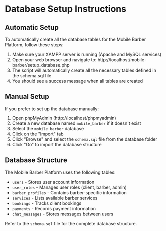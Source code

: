 # Database Setup Instructions

## Automatic Setup

To automatically create all the database tables for the Mobile Barber Platform, follow these steps:

1. Make sure your XAMPP server is running (Apache and MySQL services)
2. Open your web browser and navigate to: http://localhost/mobile-barber/setup_database.php
3. The script will automatically create all the necessary tables defined in the schema.sql file
4. You should see a success message when all tables are created

## Manual Setup

If you prefer to set up the database manually:

1. Open phpMyAdmin (http://localhost/phpmyadmin)
2. Create a new database named `mobile_barber` if it doesn't exist
3. Select the `mobile_barber` database
4. Click on the "Import" tab
5. Click "Browse" and select the `schema.sql` file from the database folder
6. Click "Go" to import the database structure

## Database Structure

The Mobile Barber Platform uses the following tables:

- `users` - Stores user account information
- `user_roles` - Manages user roles (client, barber, admin)
- `barber_profiles` - Contains barber-specific information
- `services` - Lists available barber services
- `bookings` - Tracks client bookings
- `payments` - Records payment information
- `chat_messages` - Stores messages between users

Refer to the `schema.sql` file for the complete database structure.